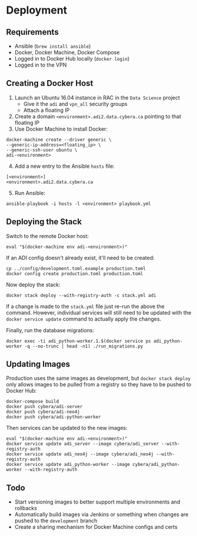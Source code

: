 # Deployment

## Requirements

* Ansible (`brew install ansible`)
* Docker, Docker Machine, Docker Compose
* Logged in to Docker Hub locally (`docker login`)
* Logged in to the VPN

## Creating a Docker Host

1. Launch an Ubuntu 16.04 instance in RAC in the `Data Science` project
	* Give it the `adi` and `vpn_all` security groups
	* Attach a floating IP
3. Create a domain `<environment>.adi2.data.cybera.ca` pointing to that floating IP
3. Use Docker Machine to install Docker:
```
docker-machine create --driver generic \
--generic-ip-address=<floating_ip> \
--generic-ssh-user ubuntu \
adi-<environment>
```
4. Add a new entry to the Ansible `hosts` file:
```
[<environment>]
<environment>.adi2.data.cybera.ca
```
5. Run Ansible:
```
ansible-playbook -i hosts -l <environment> playbook.yml
```

## Deploying the Stack

Switch to the remote Docker host:

```
eval "$(docker-machine env adi-<environment>)"
```

If an ADI config doesn't already exist, it'll need to be created:

```
cp ../config/development.toml.example production.toml
docker config create production.toml production.toml
```

Now deploy the stack:

```
docker stack deploy --with-registry-auth -c stack.yml adi
```

If a change is made to the `stack.yml` file just re-run the above the command. However, individual services will still need to be updated with the `docker service update` command to actually apply the changes.

Finally, run the database migrations:

```
docker exec -ti adi_python-worker.1.$(docker service ps adi_python-worker -q --no-trunc | head -n1) ./run_migrations.py
```

## Updating Images

Production uses the same images as development, but `docker stack deploy` only allows images to be pulled from a registry so they have to be pushed to Docker Hub:

```
docker-compose build
docker push cybera/adi-server
docker push cybera/adi-neo4j
docker push cybera/adi-python-worker
```

Then services can be updated to the new images:

```
eval "$(docker-machine env adi-<environment>)"
docker service update adi_server --image cybera/adi_server --with-registry-auth
docker service update adi_neo4j --image cybera/adi_neo4j --with-registry-auth
docker service update adi_python-worker --image cybera/adi_python-worker --with-registry-auth
```

## Todo

* Start versioning images to better support multiple environments and rollbacks
* Automatically build images via Jenkins or something when changes are pushed to the `development` branch
* Create a sharing mechanism for Docker Machine configs and certs
